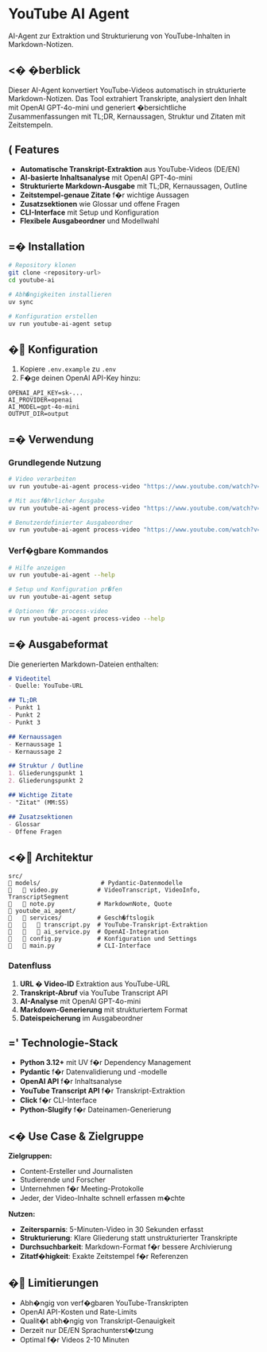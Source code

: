 # YouTube AI Agent

AI-Agent zur Extraktion und Strukturierung von YouTube-Inhalten in Markdown-Notizen.

## <� �berblick

Dieser AI-Agent konvertiert YouTube-Videos automatisch in strukturierte Markdown-Notizen. Das Tool extrahiert Transkripte, analysiert den Inhalt mit OpenAI GPT-4o-mini und generiert �bersichtliche Zusammenfassungen mit TL;DR, Kernaussagen, Struktur und Zitaten mit Zeitstempeln.

## ( Features

- **Automatische Transkript-Extraktion** aus YouTube-Videos (DE/EN)
- **AI-basierte Inhaltsanalyse** mit OpenAI GPT-4o-mini
- **Strukturierte Markdown-Ausgabe** mit TL;DR, Kernaussagen, Outline
- **Zeitstempel-genaue Zitate** f�r wichtige Aussagen
- **Zusatzsektionen** wie Glossar und offene Fragen
- **CLI-Interface** mit Setup und Konfiguration
- **Flexibele Ausgabeordner** und Modellwahl

## =� Installation

```bash
# Repository klonen
git clone <repository-url>
cd youtube-ai

# Abh�ngigkeiten installieren
uv sync

# Konfiguration erstellen
uv run youtube-ai-agent setup
```

## � Konfiguration

1. Kopiere `.env.example` zu `.env`
2. F�ge deinen OpenAI API-Key hinzu:

```env
OPENAI_API_KEY=sk-...
AI_PROVIDER=openai
AI_MODEL=gpt-4o-mini
OUTPUT_DIR=output
```

## =� Verwendung

### Grundlegende Nutzung
```bash
# Video verarbeiten
uv run youtube-ai-agent process-video "https://www.youtube.com/watch?v=VIDEO_ID"

# Mit ausf�hrlicher Ausgabe
uv run youtube-ai-agent process-video "https://www.youtube.com/watch?v=VIDEO_ID" --verbose

# Benutzerdefinierter Ausgabeordner
uv run youtube-ai-agent process-video "https://www.youtube.com/watch?v=VIDEO_ID" --output-dir custom_output
```

### Verf�gbare Kommandos
```bash
# Hilfe anzeigen
uv run youtube-ai-agent --help

# Setup und Konfiguration pr�fen
uv run youtube-ai-agent setup

# Optionen f�r process-video
uv run youtube-ai-agent process-video --help
```

## =� Ausgabeformat

Die generierten Markdown-Dateien enthalten:

```markdown
# Videotitel
- Quelle: YouTube-URL

## TL;DR
- Punkt 1
- Punkt 2
- Punkt 3

## Kernaussagen
- Kernaussage 1
- Kernaussage 2

## Struktur / Outline
1. Gliederungspunkt 1
2. Gliederungspunkt 2

## Wichtige Zitate
- "Zitat" (MM:SS)

## Zusatzsektionen
- Glossar
- Offene Fragen
```

## <� Architektur

```
src/
   models/                 # Pydantic-Datenmodelle
      video.py           # VideoTranscript, VideoInfo, TranscriptSegment
      note.py            # MarkdownNote, Quote
   youtube_ai_agent/
      services/          # Gesch�ftslogik
         transcript.py  # YouTube-Transkript-Extraktion
         ai_service.py  # OpenAI-Integration
      config.py          # Konfiguration und Settings
      main.py            # CLI-Interface
```

### Datenfluss
1. **URL � Video-ID** Extraktion aus YouTube-URL
2. **Transkript-Abruf** via YouTube Transcript API
3. **AI-Analyse** mit OpenAI GPT-4o-mini
4. **Markdown-Generierung** mit strukturiertem Format
5. **Dateispeicherung** im Ausgabeordner

## =' Technologie-Stack

- **Python 3.12+** mit UV f�r Dependency Management
- **Pydantic** f�r Datenvalidierung und -modelle
- **OpenAI API** f�r Inhaltsanalyse
- **YouTube Transcript API** f�r Transkript-Extraktion
- **Click** f�r CLI-Interface
- **Python-Slugify** f�r Dateinamen-Generierung

## <� Use Case & Zielgruppe

**Zielgruppen:**
- Content-Ersteller und Journalisten
- Studierende und Forscher
- Unternehmen f�r Meeting-Protokolle
- Jeder, der Video-Inhalte schnell erfassen m�chte

**Nutzen:**
- **Zeitersparnis**: 5-Minuten-Video in 30 Sekunden erfasst
- **Strukturierung**: Klare Gliederung statt unstrukturierter Transkripte
- **Durchsuchbarkeit**: Markdown-Format f�r bessere Archivierung
- **Zitatf�higkeit**: Exakte Zeitstempel f�r Referenzen

## � Limitierungen

- Abh�ngig von verf�gbaren YouTube-Transkripten
- OpenAI API-Kosten und Rate-Limits
- Qualit�t abh�ngig von Transkript-Genauigkeit
- Derzeit nur DE/EN Sprachunterst�tzung
- Optimal f�r Videos 2-10 Minuten
